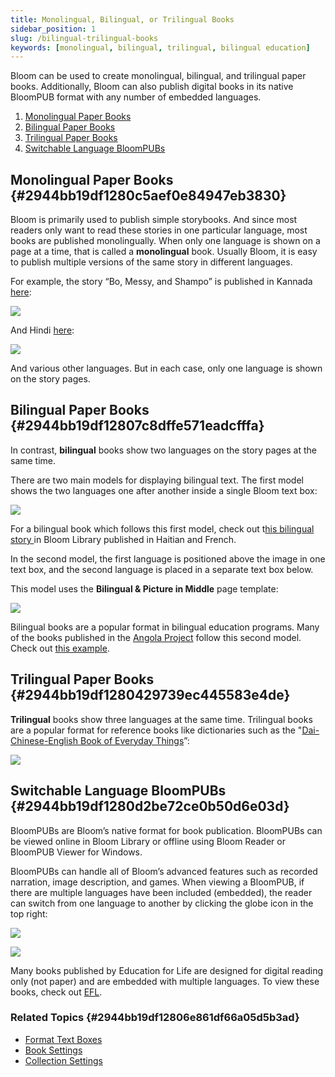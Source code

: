 ```yaml
---
title: Monolingual, Bilingual, or Trilingual Books
sidebar_position: 1
slug: /bilingual-trilingual-books
keywords: [monolingual, bilingual, trilingual, bilingual education]
---
```




Bloom can be used to create monolingual, bilingual, and trilingual paper books. Additionally, Bloom can also publish digital books in its native BloomPUB format with any number of embedded languages. 

1. [Monolingual Paper Books](/bilingual-trilingual-books#2944bb19df1280c5aef0e84947eb3830)
2. [Bilingual Paper Books](/bilingual-trilingual-books#2944bb19df12807c8dffe571eadcfffa)
3. [Trilingual Paper Books](/bilingual-trilingual-books#2944bb19df1280429739ec445583e4de)
4. [Switchable Language BloomPUBs](/bilingual-trilingual-books#2944bb19df1280d2be72ce0b50d6e03d)

## Monolingual Paper Books {#2944bb19df1280c5aef0e84947eb3830}


Bloom is primarily used to publish simple storybooks. And since most readers only want to read these stories in one particular language, most books are published monolingually. When only one language is shown on a page at a time, that is called a **monolingual** book. Usually Bloom, it is easy to publish multiple versions of the same story in different languages. 


For example, the story “Bo, Messy, and Shampo” is published in Kannada [here](https://bloomlibrary.org/language:kn/book/bw5ofhYNAz?lang=kn):


![](./bilingual-trilingual-books.2944bb19-df12-80b0-bf66-e84b64f43107.png)


And Hindi [here](https://bloomlibrary.org/bookHash:8-0DB453F282C25AD4/book/V7mZn7lCcV?lang=hi):


![](./bilingual-trilingual-books.2944bb19-df12-8011-bd86-f6666ec29e16.png)


And various other languages. But in each case, only one language is shown on the story pages.


## Bilingual Paper Books {#2944bb19df12807c8dffe571eadcfffa}


In contrast, **bilingual** books show two languages on the story pages at the same time. 


There are two main models for displaying bilingual text. The first model shows the two languages one after another inside a single Bloom text box:


![](./bilingual-trilingual-books.2944bb19-df12-8022-984b-c22da30c6d71.png)


For a bilingual book which follows this first model, check out t[his bilingual story ](https://bloomlibrary.org/book/Ivaw5VLWgv)in Bloom Library published in Haitian and French.


In the second model, the first language is positioned above the image in one text box, and the second language is placed in a separate text box below.


This model uses the **Bilingual & Picture in Middle** page template:


![](./bilingual-trilingual-books.2944bb19-df12-80a4-9b09-cc687c1770fe.png)


Bilingual books are a popular format in bilingual education programs. Many of the books published in the [Angola Project](https://bloomlibrary.org/INADE-PATII-Angola) follow this second model. Check out [this example](https://bloomlibrary.org/INADE-PATII-Angola/INADE-PATII-Angola-Umbundu/book/uKNd5ZtwaZ).


## Trilingual Paper Books {#2944bb19df1280429739ec445583e4de}


**Trilingual** books show three languages at the same time. Trilingual books are a popular format for reference books like dictionaries such as the "[Dai-Chinese-English ﻿Book of Everyday Things](https://bloomlibrary.org/book/mtpBEpRapj)”:


![](./bilingual-trilingual-books.2944bb19-df12-80c1-9d88-ea0a68e71c4d.png)


## Switchable Language BloomPUBs {#2944bb19df1280d2be72ce0b50d6e03d}


BloomPUBs are Bloom’s native format for book publication. BloomPUBs can be viewed online in Bloom Library or offline using Bloom Reader or BloomPUB Viewer for Windows. 


BloomPUBs can handle all of Bloom’s advanced features such as recorded narration, image description, and games. When viewing a BloomPUB, if there are multiple languages have been included (embedded), the reader can switch from one language to another by clicking the globe icon in the top right:


![](./bilingual-trilingual-books.47c7b169-2931-4192-b8d8-0bf3e5b57440.png)


![](./bilingual-trilingual-books.afe726ee-3356-4be3-8ff5-0f36dec0d17d.png)


Many books published by Education for Life are designed for digital reading only (not paper) and are embedded with multiple languages. To view these books, check out [EFL](https://bloomlibrary.org/EFL-education-for-life-org). 


### Related Topics {#2944bb19df12806e861df66a05d5b3ad}

- [Format Text Boxes](/formatting-text-boxes)
- [Book Settings](/book-settings)
- [Collection Settings](/collection-settings)
